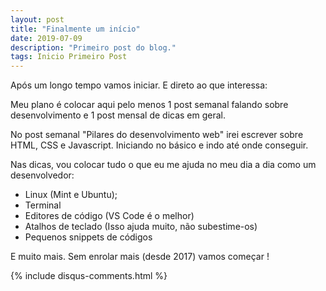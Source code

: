 ```yaml
---
layout: post
title: "Finalmente um início"
date: 2019-07-09
description: "Primeiro post do blog."
tags: Inicio Primeiro Post
---
```


Após um longo tempo vamos iniciar. E direto ao que interessa:

Meu plano é colocar aqui pelo menos 1 post semanal falando sobre desenvolvimento e 1 post mensal de dicas em geral.

No post semanal "Pilares do desenvolvimento web" irei escrever sobre HTML, CSS e Javascript. Iniciando no básico e indo até onde conseguir.

Nas dicas, vou colocar tudo o que eu me ajuda no meu dia a dia como um desenvolvedor:
 - Linux (Mint e Ubuntu);
 - Terminal
 - Editores de código (VS Code é o melhor)
 - Atalhos de teclado (Isso ajuda muito, não subestime-os)
 - Pequenos snippets de códigos

E muito mais. Sem enrolar mais (desde 2017) vamos começar !


{% include disqus-comments.html %}
